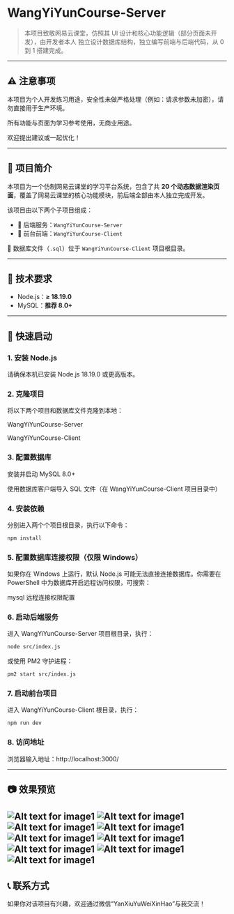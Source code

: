 # WangYiYunCourse-Server
>本项目致敬网易云课堂，仿照其 UI 设计和核心功能逻辑（部分页面未开发），由开发者本人 独立设计数据库结构，独立编写前端与后端代码，从 0 到 1 搭建完成。
---
## ⚠️ 注意事项
本项目为个人开发练习用途，安全性未做严格处理（例如：请求参数未加密），请勿直接用于生产环境。

所有功能与页面为学习参考使用，无商业用途。

欢迎提出建议或一起优化！

---
## 📌 项目简介
本项目为一个仿制网易云课堂的学习平台系统，包含了共 **20 个动态数据渲染页面**，覆盖了网易云课堂的核心功能模块，前后端全部由本人独立完成开发。

该项目由以下两个子项目组成：

- 🎯 后端服务：`WangYiYunCourse-Server`
- 🎯 前台前端：`WangYiYunCourse-Client`

📁 数据库文件（`.sql`）位于 `WangYiYunCourse-Client` 项目根目录。

---
## 🔧 技术要求
- Node.js：**≥ 18.19.0**
- MySQL：**推荐 8.0+**
---
## 🚀 快速启动
### 1. 安装 Node.js
请确保本机已安装 Node.js 18.19.0 或更高版本。
### 2. 克隆项目
将以下两个项目和数据库文件克隆到本地：

WangYiYunCourse-Server

WangYiYunCourse-Client
### 3. 配置数据库
安装并启动 MySQL 8.0+

使用数据库客户端导入 SQL 文件（在 WangYiYunCourse-Client 项目目录中）
### 4. 安装依赖
分别进入两个个项目根目录，执行以下命令：

```bash
npm install
```
### 5. 配置数据库连接权限（仅限 Windows）
如果你在 Windows 上运行，默认 Node.js 可能无法直接连接数据库。你需要在 PowerShell 中为数据库开启远程访问权限，可搜索：

mysql 远程连接权限配置
### 6. 启动后端服务
进入 WangYiYunCourse-Server 项目根目录，执行：
```bash
node src/index.js
```
或使用 PM2 守护进程：
```bash
pm2 start src/index.js
```
### 7. 启动前台项目
进入 WangYiYunCourse-Client 根目录，执行：
```bash
npm run dev
```
### 8. 访问地址
浏览器输入地址：http://localhost:3000/

---
## 📷 效果预览
![Alt text for image1](/src/public/website-screenshot/a.png)
![Alt text for image1](/src/public/website-screenshot/h.png)
![Alt text for image1](/src/public/website-screenshot/c.jpeg)
![Alt text for image1](/src/public/website-screenshot/b.png)
![Alt text for image1](/src/public/website-screenshot/i.png)
![Alt text for image1](/src/public/website-screenshot/g.png)
![Alt text for image1](/src/public/website-screenshot/j.png)
![Alt text for image1](/src/public/website-screenshot/e.png)
![Alt text for image1](/src/public/website-screenshot/f.png)
---
## 📞 联系方式
如果你对该项目有兴趣，欢迎通过微信“YanXiuYuWeiXinHao”与我交流！
